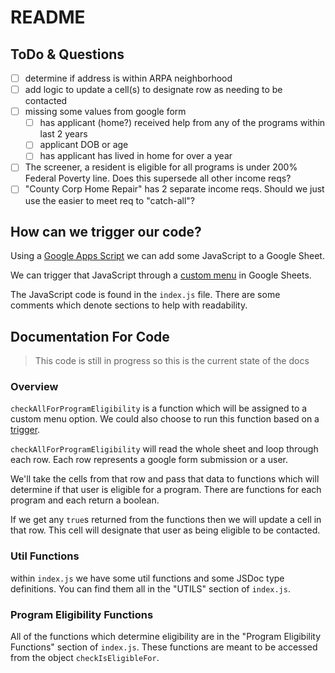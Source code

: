 # README

## ToDo & Questions

- [ ] determine if address is within ARPA neighborhood
- [ ] add logic to update a cell(s) to designate row as needing to be contacted
- [ ] missing some values from google form
  - [ ] has applicant (home?) received help from any of the programs within last 2 years
  - [ ] applicant DOB or age
  - [ ] has applicant has lived in home for over a year
- [ ] The screener, a resident is eligible for all programs is under 200% Federal Poverty line. Does this supersede all other income reqs?
- [ ] "County Corp Home Repair" has 2 separate income reqs. Should we just use the easier to meet req to "catch-all"?

## How can we trigger our code?

Using a [Google Apps Script](https://developers.google.com/apps-script/guides/sheets) we can add some JavaScript to a Google Sheet.

We can trigger that JavaScript through a [custom menu](https://developers.google.com/apps-script/guides/menus) in Google Sheets.

The JavaScript code is found in the `index.js` file. There are some comments which denote sections to help with readability.

## Documentation For Code

> This code is still in progress so this
> is the current state of the docs

### Overview

`checkAllForProgramEligibility` is a function which will be assigned to a custom menu option. We could also choose to run this function based on a [trigger](https://developers.google.com/apps-script/guides/sheets#triggers).

`checkAllForProgramEligibility` will read the whole sheet and loop through each row. Each row represents a google form submission or a user.

We'll take the cells from that row and pass that data to functions which will determine if that user is eligible for a program. There are functions for each program and each return a boolean.

If we get any `true`s returned from the functions then we will update a cell in that row. This cell will designate that user as being eligible to be contacted.

### Util Functions

within `index.js` we have some util functions and some JSDoc type definitions. You can find them all in the "UTILS" section of `index.js`.

### Program Eligibility Functions

All of the functions which determine eligibility are in the "Program Eligibility Functions" section of `index.js`. These functions are meant to be accessed from the object `checkIsEligibleFor`.
